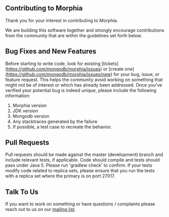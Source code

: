 ## Contributing to Morphia

Thank you for your interest in contributing to Morphia.

We are building this software together and strongly encourage contributions
from the community that are within the guidelines set forth below.

Bug Fixes and New Features
--------------------------

Before starting to write code, look for existing [tickets]
(https://github.com/mongodb/morphia/issues) or [create one]
(https://github.com/mongodb/morphia/issues/new) 
for your bug, issue, or feature request. This helps the community
avoid working on something that might not be of interest or which
has already been addressed.  Once you've verified your potential bug
is indeed unique, please include the following information:

  1. Morphia version
  1. JDK version
  1. Mongodb version
  1. Any stacktraces generated by the failure
  1. If possible, a test case to recreate the behavior.

Pull Requests
-------------

Pull requests should be made against the master (development)
branch and include relevant tests, if applicable. Code should compile
and tests should pass under Java 5.  Please run 'gradlew check' to confirm.  If 
your tests modify code related to replica sets, please ensure 
that you run the tests with a replica set where the primary is on port 27017.

Talk To Us
----------

If you want to work on something or have questions / complaints please reach
out to us on our [mailing list](https://groups.google.com/forum/#!forum/morphia).
